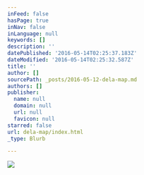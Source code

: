 ```yaml
---
inFeed: false
hasPage: true
inNav: false
inLanguage: null
keywords: []
description: ''
datePublished: '2016-05-14T02:25:37.183Z'
dateModified: '2016-05-14T02:25:32.587Z'
title: ''
author: []
sourcePath: _posts/2016-05-12-dela-map.md
authors: []
publisher:
  name: null
  domain: null
  url: null
  favicon: null
starred: false
url: dela-map/index.html
_type: Blurb

---
```

![](https://the-grid-user-content.s3-us-west-2.amazonaws.com/2cc0d268-b0cb-47d4-bf3a-65189ba36716.gif)